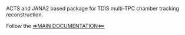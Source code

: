 
ACTS and JANA2 based package for TDIS multi-TPC chamber tracking reconstruction. 

Follow the [=>MAIN DOCUMENTATION<==](https://jeffersonlab.github.io/tdis/#/)

